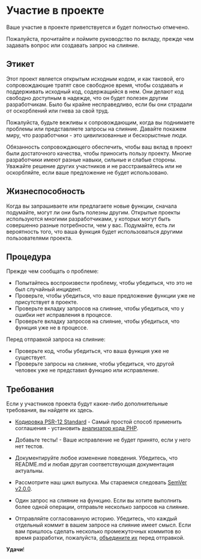 # Участие в проекте

Ваше участие в проекте приветствуется и будет полностью отмечено.

Пожалуйста, прочитайте и поймите руководство по вкладу, прежде чем задавать вопрос или создавать запрос на слияние.

## Этикет

Этот проект является открытым исходным кодом, и как таковой, его сопровождающие тратят свое свободное время, чтобы
создавать и поддерживать исходный код, содержащийся в нем. Они делают код свободно доступным в надежде, что он будет
полезен другим разработчикам. Было бы крайне несправедливо, если бы они страдали от оскорблений или гнева за свой труд.

Пожалуйста, будьте вежливы к сопровождающим, когда вы поднимаете проблемы или представляете запросы на слияние. Давайте
покажем миру, что разработчики - это цивилизованные и бескорыстные люди.

Обязанность сопровождающего обеспечить, чтобы ваш вклад в проект были достаточного качества, чтобы приносить пользу
проекту. Многие разработчики имеют разные навыки, сильные и слабые стороны. Уважайте решение других участников и не
расстраивайтесь или не оскорбляйте, если ваше предложение не будет использовано.

## Жизнеспособность

Когда вы запрашиваете или предлагаете новые функции, сначала подумайте, могут ли они быть полезны другим. Открытые
проекты используются многими разработчиками, у которых могут быть совершенно разные потребности, чем у вас. Подумайте,
есть ли вероятность того, что ваша функция будет использоваться другими пользователями проекта.

## Процедура

Прежде чем сообщать о проблеме:

- Попытайтесь воспроизвести проблему, чтобы убедиться, что это не был случайный инцидент.
- Проверьте, чтобы убедиться, что ваше предложение функции уже не присутствует в проекте.
- Проверьте вкладку запросов на слияние, чтобы убедиться, что у ошибки нет исправления в процессе.
- Проверьте вкладку запросов на слияние, чтобы убедиться, что функция уже не в процессе.

Перед отправкой запроса на слияние:

- Проверьте код, чтобы убедиться, что ваша функция уже не существует.
- Проверьте запросы на слияние, чтобы убедиться, что другой человек уже не представил функцию или исправление.

## Требования

Если у участников проекта будут какие-либо дополнительные требования, вы найдете их здесь.

- [Кодировка PSR-12 Standard](https://github.com/php-fig/fig-standards/blob/master/accepted/PSR-12-extended-coding-style-guide.md) -
Самый простой способ применить соглашения - установить [анализатор кода PHP](http://pear.php.net/package/PHP_CodeSniffer).

- Добавьте тесты! - Ваше исправление не будет принято, если у него нет тестов.

- Документируйте любое изменение поведения. Убедитесь, что README.md и любая другая соответствующая документация актуальны.

- Рассмотрите наш цикл выпуска. Мы стараемся следовать [SemVer v2.0.0](http://semver.org/).

- Один запрос на слияние на функцию. Если вы хотите выполнить более одной операции, отправьте несколько запросов на слияние.

- Отправляйте согласованную историю. Убедитесь, что каждый отдельный коммит в вашем запросе на слияние имеет смысл.
  Если вам пришлось сделать несколько промежуточных коммитов во время разработки,
  пожалуйста, [объедините их](http://www.git-scm.com/book/en/v2/Git-Tools-Rewriting-History#Changing-Multiple-Commit-Messages)
  перед отправкой.

**Удачи**!